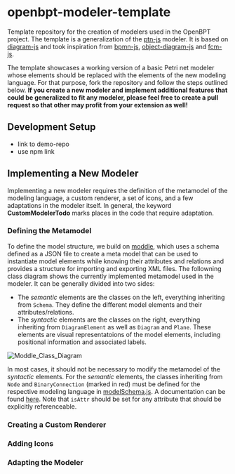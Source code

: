 # openbpt-modeler-template

Template repository for the creation of modelers used in the OpenBPT project.
The template is a generalization of the [ptn-js](https://github.com/MaximilianKoenig/ptn-js) modeler. It is based on [diagram-js](https://github.com/bpmn-io/diagram-js) and took inspiration from [bpmn-js](https://github.com/bpmn-io/bpmn-js), [object-diagram-js](https://github.com/timKraeuter/object-diagram-js) and [fcm-js](https://github.com/bptlab/fCM-design-support).

The template showcases a working version of a basic Petri net modeler whose elements should be replaced with the elements of the new modeling language. For that purpose, fork the repository and follow the steps outlined below.
**If you create a new modeler and implement additional features that could be generalized to fit any modeler, please feel free to create a pull request so that other may profit from your extension as well!**

## Development Setup

- link to demo-repo
- use npm link

## Implementing a New Modeler

Implementing a new modeler requires the definition of the metamodel of the modeling language, a custom renderer, a set of icons, and a few adaptations in the modeler itself. In general, the keyword **CustomModelerTodo** marks places in the code that require adaptation.

### Defining the Metamodel

To define the model structure, we build on [moddle](https://github.com/bpmn-io/moddle), which uses a schema defined as a JSON file to create a meta model that can be used to instantiate model elements while knowing their attributes and relations and provides a structure for importing and exporting XML files.
The followning class diagram shows the currently implemented metamodel used in the modeler. It can be generally divided into two sides:
- The *semantic* elements are the classes on the left, everything inheriting from `Schema`. They define the different model elements and their attributes/relations.
- The *syntactic* elements are the classes on the right, everything inheriting from `DiagramElement` as well as `Diagram` and `Plane`. These elements are visual representatoions of the model elements, including positional information and associated labels.

![Moddle_Class_Diagram](https://github.com/user-attachments/assets/465970e3-e9ab-4c4b-b243-0a61c9277a8a)

In most cases, it should not be necessary to modify the metamodel of the *syntactic* elements. For the *semantic* elements, the classes inheriting from `Node` and `BinaryConnection` (marked in red) must be defined for the respective modeling language in [modelSchema.js](https://github.com/bptlab/openbpt-modeler-template/blob/main/lib/moddle/resources/modelSchema.js). A documentation can be found [here](https://github.com/bpmn-io/moddle/blob/main/docs/descriptor.md). Note that `isAttr` should be set for any attribute that should be explicitly referenceable. 

### Creating a Custom Renderer

### Adding Icons

### Adapting the Modeler
